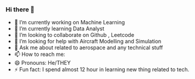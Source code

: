 ### Hi there 👋

- 🔭 I’m currently working on Machine Learning
- 🌱 I’m currently learning Data Analyst
- 👯 I’m looking to collaborate on Github , Leetcode 
- 🤔 I’m looking for help with Aircraft Modelling and Simulation
- 💬 Ask me about related to aerospace and any technical stuff
- 📫 How to reach me: 
- 😄 Pronouns: He/THEY
- ⚡ Fun fact: I spend almost 12 hour in learning new thing related to tech.

